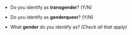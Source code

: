 - Do you identify as **transgender**? (Y/N)

- Do you identify as **genderqueer**? (Y/N)

- What **gender** do you identify as? *(Check all that apply)*
